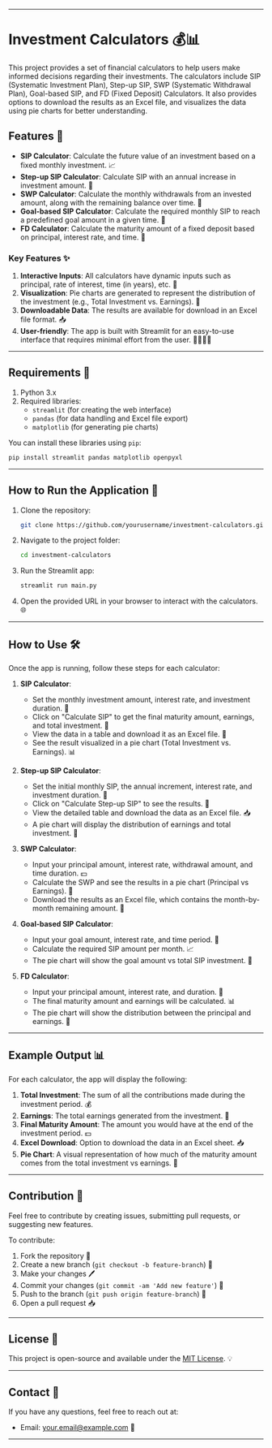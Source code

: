
---

# Investment Calculators 💰📊

This project provides a set of financial calculators to help users make informed decisions regarding their investments. The calculators include SIP (Systematic Investment Plan), Step-up SIP, SWP (Systematic Withdrawal Plan), Goal-based SIP, and FD (Fixed Deposit) Calculators. It also provides options to download the results as an Excel file, and visualizes the data using pie charts for better understanding.

## Features 🌟

- **SIP Calculator**: Calculate the future value of an investment based on a fixed monthly investment. 📈
- **Step-up SIP Calculator**: Calculate SIP with an annual increase in investment amount. 🔼
- **SWP Calculator**: Calculate the monthly withdrawals from an invested amount, along with the remaining balance over time. 💸
- **Goal-based SIP Calculator**: Calculate the required monthly SIP to reach a predefined goal amount in a given time. 🎯
- **FD Calculator**: Calculate the maturity amount of a fixed deposit based on principal, interest rate, and time. 🏦

### Key Features ✨

1. **Interactive Inputs**: All calculators have dynamic inputs such as principal, rate of interest, time (in years), etc. 🔄
2. **Visualization**: Pie charts are generated to represent the distribution of the investment (e.g., Total Investment vs. Earnings). 🍰
3. **Downloadable Data**: The results are available for download in an Excel file format. 📥
4. **User-friendly**: The app is built with Streamlit for an easy-to-use interface that requires minimal effort from the user. 👩‍💻👨‍💻

---

## Requirements 🔧

1. Python 3.x
2. Required libraries:
   - `streamlit` (for creating the web interface)
   - `pandas` (for data handling and Excel file export)
   - `matplotlib` (for generating pie charts)

You can install these libraries using `pip`:
```bash
pip install streamlit pandas matplotlib openpyxl
```

---

## How to Run the Application 🚀

1. Clone the repository:
    ```bash
    git clone https://github.com/yourusername/investment-calculators.git
    ```

2. Navigate to the project folder:
    ```bash
    cd investment-calculators
    ```

3. Run the Streamlit app:
    ```bash
    streamlit run main.py
    ```

4. Open the provided URL in your browser to interact with the calculators. 🌐

---

## How to Use 🛠️

Once the app is running, follow these steps for each calculator:

1. **SIP Calculator**:  
   - Set the monthly investment amount, interest rate, and investment duration. 💸
   - Click on "Calculate SIP" to get the final maturity amount, earnings, and total investment. 🧮
   - View the data in a table and download it as an Excel file. 📑
   - See the result visualized in a pie chart (Total Investment vs. Earnings). 📊

2. **Step-up SIP Calculator**:  
   - Set the initial monthly SIP, the annual increment, interest rate, and investment duration. 🔼
   - Click on "Calculate Step-up SIP" to see the results. 🎯
   - View the detailed table and download the data as an Excel file. 📥
   - A pie chart will display the distribution of earnings and total investment. 🍰

3. **SWP Calculator**:  
   - Input your principal amount, interest rate, withdrawal amount, and time duration. 💵
   - Calculate the SWP and see the results in a pie chart (Principal vs Earnings). 🥧
   - Download the results as an Excel file, which contains the month-by-month remaining amount. 📑

4. **Goal-based SIP Calculator**:  
   - Input your goal amount, interest rate, and time period. 🎯
   - Calculate the required SIP amount per month. 📈
   - The pie chart will show the goal amount vs total SIP investment. 🍰

5. **FD Calculator**:  
   - Input your principal amount, interest rate, and duration. 🏦
   - The final maturity amount and earnings will be calculated. 📊
   - The pie chart will show the distribution between the principal and earnings. 🥧

---

## Example Output 📊

For each calculator, the app will display the following:

1. **Total Investment**: The sum of all the contributions made during the investment period. 💰
2. **Earnings**: The total earnings generated from the investment. 💸
3. **Final Maturity Amount**: The amount you would have at the end of the investment period. 💵
4. **Excel Download**: Option to download the data in an Excel sheet. 📥
5. **Pie Chart**: A visual representation of how much of the maturity amount comes from the total investment vs earnings. 🥧

---

## Contribution 🤝

Feel free to contribute by creating issues, submitting pull requests, or suggesting new features.

To contribute:
1. Fork the repository 🍴
2. Create a new branch (`git checkout -b feature-branch`) 🌱
3. Make your changes 🖊️
4. Commit your changes (`git commit -am 'Add new feature'`) 💬
5. Push to the branch (`git push origin feature-branch`) 🚀
6. Open a pull request 📥

---

## License 📝

This project is open-source and available under the [MIT License](LICENSE). 💡

---

## Contact 📧

If you have any questions, feel free to reach out at:
- Email: your.email@example.com 📩

---

